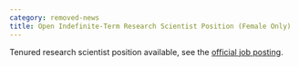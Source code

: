 ```yaml
---
category: removed-news
title: Open Indefinite-Term Research Scientist Position (Female Only)
---
```


Tenured research scientist position available, see the [official job posting](https://www.riken.jp/en/careers/researchers/20210901_8/index.html).
